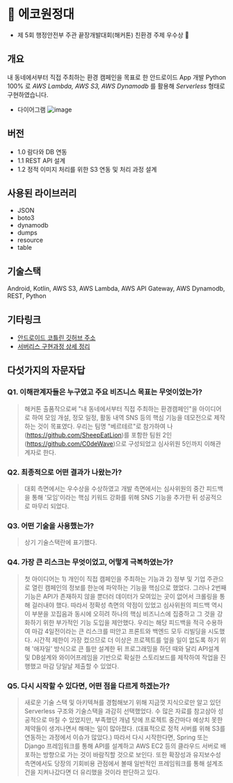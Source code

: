 # 💚 에코원정대
- 제 5회 행정안전부 주관 끝장개발대회(해커톤) 친환경 주제 우수상 🥈
## 개요
내 동네에서부터 직접 주최하는 환경 캠페인을 목표로 한 안드로이드 App 개발
Python 100% 로 _AWS Lambda, AWS S3, AWS Dynamodb_ 를 활용해 _Serverless_ 형태로 구현하였습니다.
* 다이어그램
![image](https://user-images.githubusercontent.com/16449498/125264428-d2db5880-e33e-11eb-9980-c69e242a92b1.png)

## 버전
* 1.0 람다와 DB 연동
* 1.1 REST API 설계
* 1.2 정적 이미지 처리를 위한 S3 연동 및 처리 과정 설계

## 사용된 라이브러리
* JSON
* boto3
* dynamodb
* dumps
* resource
* table

## 기술스택
Android, Kotlin, AWS S3, AWS Lambda, AWS API Gateway, AWS Dynamodb, REST, Python

## 기타링크
 - [안드로이드 코틀린 깃허브 주소](https://github.com/C0deWave/EcoExpedition.git)
 - [서버리스 구현과정 상세 정리](https://blog.naver.com/gowjr300/222366547161)

## 다섯가지의 자문자답

### Q1. 이해관계자들은 누구였고 주요 비즈니스 목표는 무엇이었는가?
 > 해커톤 출품작으로써 "내 동네에서부터 직접 주최하는 환경캠페인"을 아이디어로 하여 모임 개설, 정모 일정, 활동 내역 SNS 등의 핵심 기능을 데모전으로 제작하는 것이 목표였다.
 우리는 팀명 "베르테르"로 참가하여 나(https://github.com/SheepEatLion)를 포함한 팀원 2인(https://github.com/C0deWave)으로 구성되었고 심사위원 5인까지 이해관계자로 한다.
 
### Q2. 최종적으로 어떤 결과가 나왔는가?
 > 대회 측면에서는 우수상을 수상하였고 개발 측면에서는 심사위원의 중간 피드백을 통해 '모임'이라는 핵심 키워드 강화를 위해 SNS 기능을 추가한 뒤 성공적으로 마무리 되었다.
 
### Q3. 어떤 기술을 사용했는가?
 > 상기 기술스택란에 표기했다.
 
### Q4. 가장 큰 리스크는 무엇이었고, 어떻게 극복하였는가?
 > 첫 아이디어는 1) 개인이 직접 캠페인을 주최하는 기능과 2) 정부 및 기업 주관으로 열린 캠페인의 정보를 한눈에 파악하는 기능을 핵심으로 했었다.
 그러나 2번째 기능은 API가 존재하지 않을 뿐더러 데이터가 모여있는 곳이 없어서 크롤링을 통해 걸러내야 했다.
 따라서 정확성 측면의 약점이 있었고 심사위원의 피드백 역시 이 부분을 꼬집음과 동시에 오히려 하나의 핵심 비즈니스에 집중하고 그 것을 강화하기 위한 부가적인 기능 도입을 제안했다. 
 우리는 해당 피드백을 적극 수용하여 마감 4일전이라는 큰 리스크를 떠안고 프론트와 백엔드 모두 리빌딩을 시도했다.
 시간적 제한이 가장 컸으므로 더 이상은 프로젝트를 엎을 일이 없도록 하기 위해 '애자일' 방식으로 큰 틀만 설계한 뒤 프로그래밍을 하던 때와 달리 API설계 및 DB설계와 와이어프레임을 기반으로 확실한 스토리보드를 제작하여 작업을 진행했고 마감 당일날 제출할 수 있었다.
 
### Q5. 다시 시작할 수 있다면, 어떤 점을 다르게 하겠는가?
 > 새로운 기술 스택 및 아키텍쳐를 경험해보기 위해 지금껏 지식으로만 알고 있던 Serverless 구조와 기술스택을 과감히 선택했었다.
 수 많은 자료를 참고삼아 성공적으로 마칠 수 있었지만, 부족했던 개념 탓에 프로젝트 중간마다 예상치 못한 제약들이 생겨나면서 해매는 일이 많아졌다.
 (대표적으로 정적 서버를 위해 S3를 연동하는 과정에서 이슈가 많았다.)
 따라서 다시 시작한다면, Spring 또는 Django 프레임워크를 통해 API를 설계하고 AWS EC2 등의 클라우드 서버로 배포하는 방향으로 가는 것이 바람직할 것으로 보인다.
 또한 확장성과 유지보수성 측면에서도 당장의 기회비용 관점에서 볼때 일반적인 프레임워크를 통해 설계조건을 지켜나갔다면 더 유리했을 것이라 판단하고 있다.
